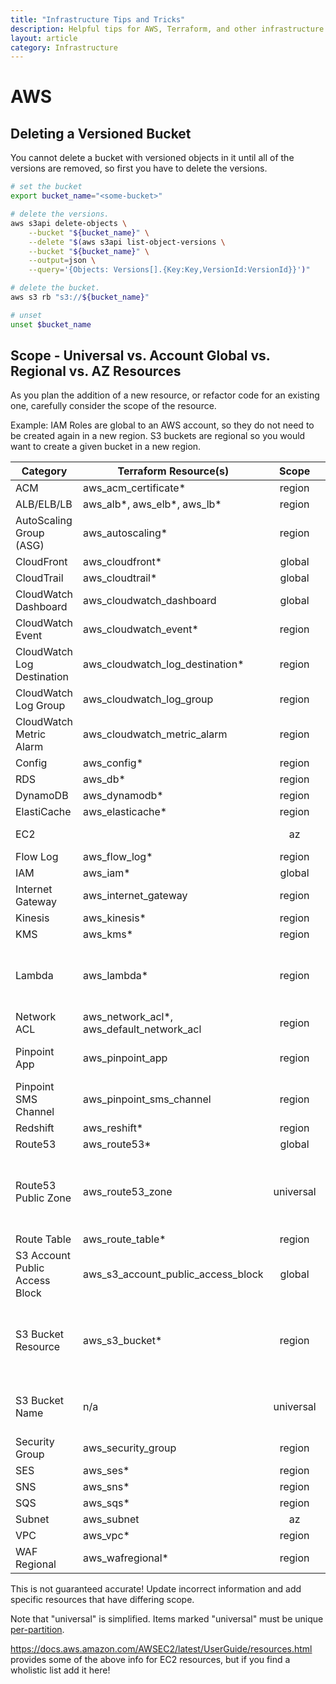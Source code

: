 ```yaml
---
title: "Infrastructure Tips and Tricks"
description: Helpful tips for AWS, Terraform, and other infrastructure related tech
layout: article
category: Infrastructure
---
```



# AWS

## Deleting a Versioned Bucket

You cannot delete a bucket with versioned objects in it until all of the versions are removed, so first you have to delete the versions.

```sh
# set the bucket
export bucket_name="<some-bucket>"

# delete the versions.
aws s3api delete-objects \
    --bucket "${bucket_name}" \
    --delete "$(aws s3api list-object-versions \
    --bucket "${bucket_name}" \
    --output=json \
    --query='{Objects: Versions[].{Key:Key,VersionId:VersionId}}')"

# delete the bucket.
aws s3 rb "s3://${bucket_name}"

# unset
unset $bucket_name
```

## Scope - Universal vs. Account Global vs. Regional vs. AZ Resources

As you plan the addition of a new resource, or refactor code for an existing one,
carefully consider the scope of the resource.

Example: IAM Roles are global to an AWS account, so they do not need to be created
again in a new region.   S3 buckets are regional so you would want to create
a given bucket in a new region.


| Category                       | Terraform Resource(s)                     | Scope     | Notes                                                                                                                 |
|--------------------------------|-------------------------------------------|:---------:|-----------------------------------------------------------------------------------------------------------------------|
| ACM                            | aws_acm_certificate*                      | region    |                                                                                                                       |
| ALB/ELB/LB                     | aws_alb*, aws_elb*, aws_lb*               | region    |                                                                                                                       |
| AutoScaling Group (ASG)        | aws_autoscaling*                          | region    |                                                                                                                       |
| CloudFront                     | aws_cloudfront*                           | global    |                                                                                                                       |
| CloudTrail                     | aws_cloudtrail*                           | global    |                                                                                                                       |
| CloudWatch Dashboard           | aws_cloudwatch_dashboard                  | global    |                                                                                                                       |
| CloudWatch Event               | aws_cloudwatch_event*                     | region    |                                                                                                                       |
| CloudWatch Log Destination     | aws_cloudwatch_log_destination*           | region    |                                                                                                                       |
| CloudWatch Log Group           | aws_cloudwatch_log_group                  | region    |                                                                                                                       |
| CloudWatch Metric Alarm        | aws_cloudwatch_metric_alarm               | region    |                                                                                                                       |
| Config                         | aws_config*                               | region    |                                                                                                                       |
| RDS                            | aws_db*                                   | region    |                                                                                                                       |
| DynamoDB                       | aws_dynamodb*                             | region    |                                                                                                                       |
| ElastiCache                    | aws_elasticache*                          | region    |                                                                                                                       |
| EC2                            |                                           |   az      | See [AWS: EC2](https://registry.terraform.io/providers/hashicorp/aws/latest/docs/resources/ami)                       |
| Flow Log                       | aws_flow_log*                             | region    |                                                                                                                       |
| IAM                            | aws_iam*                                  | global    |                                                                                                                       |
| Internet Gateway               | aws_internet_gateway                      | region    |                                                                                                                       |
| Kinesis                        | aws_kinesis*                              | region    |                                                                                                                       |
| KMS                            | aws_kms*                                  | region    |                                                                                                                       |
| Lambda                         | aws_lambda*                               | region    |[How to Manage AWS Lambda Functions](https://spacelift.io/blog/terraform-aws-lambda)                                           |
| Network ACL                    | aws_network_acl*, aws_default_network_acl | region    |                                                                                                                       |
| Pinpoint App                   | aws_pinpoint_app                          | region    | A.K.A. "Pinpoint Project"                                                                                             |
| Pinpoint SMS Channel           | aws_pinpoint_sms_channel                  | region    |                                                                                                                       |
| Redshift                       | aws_reshift*                              | region    |                                                                                                                       |
| Route53                        | aws_route53*                              | global    |                                                                                                                       |
| Route53 Public Zone            | aws_route53_zone                          | universal | Public DNS zones must be universally unique                                                                           |
| Route Table                    | aws_route_table*                          | region    |                                                                                                                       |
| S3 Account Public Access Block | aws_s3_account_public_access_block        | global    |                                                                                                                       |
| S3 Bucket Resource             | aws_s3_bucket*                            | region    | Buckets are regional, but the names are universal                                                                     |
| S3 Bucket Name                 | n/a                                       | universal | [Buckets names are universally unique!](https://docs.aws.amazon.com/AmazonS3/latest/userguide/bucketnamingrules.html) |
| Security Group                 | aws_security_group                        | region    |                                                                                                                       |
| SES                            | aws_ses*                                  | region    |                                                                                                                       |
| SNS                            | aws_sns*                                  | region    |                                                                                                                       |
| SQS                            | aws_sqs*                                  | region    |                                                                                                                       |
| Subnet                         | aws_subnet                                |   az      |                                                                                                                       |
| VPC                            | aws_vpc*                                  | region    |                                                                                                                       |
| WAF Regional                   | aws_wafregional*                          | region    |                                                                                                                       |

This is not guaranteed accurate!  Update incorrect information and add specific
resources that have differing scope.

Note that "universal" is simplified.  Items marked "universal" must
be unique [per-partition](https://docs.aws.amazon.com/general/latest/gr/aws-arns-and-namespaces.html#arns-syntax).

https://docs.aws.amazon.com/AWSEC2/latest/UserGuide/resources.html provides some of the
above info for EC2 resources, but if you find a wholistic list add it here!

